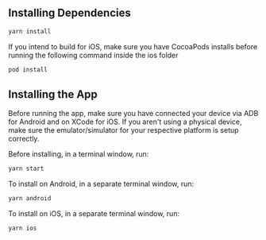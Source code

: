 ## Installing Dependencies

```sh
yarn install
```

If you intend to build for iOS, make sure you have CocoaPods installs before running the following command
inside the ios folder

```sh
pod install
```

## Installing the App

Before running the app, make sure you have connected your device via ADB for Android and on XCode for iOS.
If you aren't using a physical device, make sure the emulator/simulator for your respective platform is
setup correctly.

Before installing, in a terminal window, run:

```sh
yarn start
```

To install on Android, in a separate terminal window, run:

```sh
yarn android
```

To install on iOS, in a separate terminal window, run:

```sh
yarn ios
```
